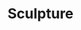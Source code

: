 ---
pid: llp146
title: Sculpture
location_transcription: 
coordinates: "[-75.1656784, 39.9556166]"
zipcode: '19120'
gen_neighborhood: North Philadelphia
neighborhood: Logan,Olney
outside_phl: 
age: '12'
age_range: 6-13
instagram: 
image_file_name: llp_146.jpg
proposal_transcription: My flower means to me that all skin colors are beautiful like
  flowers.
topic: Uplifting,Love,Race Ethnicity
topic_summary: 0, 0, 0, 0
type: Garden,Mural,Sculpture Statue,Park
keywords_other: 
credit: Bria Williams
image_labels: 
twitter: 
facebook: 
permalink: "/monuments/llp146/"
layout: item-page
---